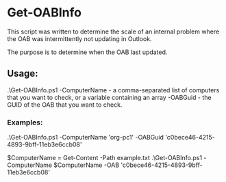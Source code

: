 # Get-OABInfo
This script was written to determine the scale of an internal problem where the OAB was intermittently not updating in Outlook.

The purpose is to determine when the OAB last updated.

## Usage:

.\Get-OABInfo.ps1 
                    -ComputerName - a comma-separated list of computers that you want to check, or a variable containing an array
                    -OABGuid - the GUID of the OAB that you want to check.

### Examples:

.\Get-OABInfo.ps1 -ComputerName 'org-pc1' -OABGuid 'c0bece46-4215-4893-9bff-11eb3e6ccb08'

$ComputerName = Get-Content -Path example.txt
.\Get-OABInfo.ps1 -ComputerName $ComputerName -OAB 'c0bece46-4215-4893-9bff-11eb3e6ccb08'